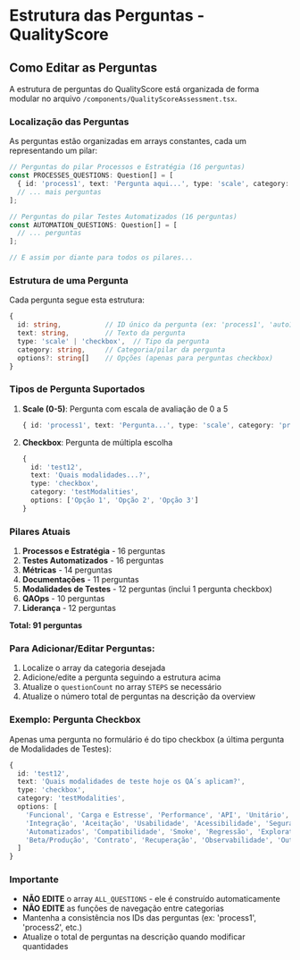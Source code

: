 # Estrutura das Perguntas - QualityScore

## Como Editar as Perguntas

A estrutura de perguntas do QualityScore está organizada de forma modular no arquivo `/components/QualityScoreAssessment.tsx`.

### Localização das Perguntas

As perguntas estão organizadas em arrays constantes, cada um representando um pilar:

```typescript
// Perguntas do pilar Processos e Estratégia (16 perguntas)
const PROCESSES_QUESTIONS: Question[] = [
  { id: 'process1', text: 'Pergunta aqui...', type: 'scale', category: 'processes' },
  // ... mais perguntas
];

// Perguntas do pilar Testes Automatizados (16 perguntas)
const AUTOMATION_QUESTIONS: Question[] = [
  // ... perguntas
];

// E assim por diante para todos os pilares...
```

### Estrutura de uma Pergunta

Cada pergunta segue esta estrutura:

```typescript
{
  id: string,           // ID único da pergunta (ex: 'process1', 'auto1')
  text: string,         // Texto da pergunta
  type: 'scale' | 'checkbox',  // Tipo da pergunta
  category: string,     // Categoria/pilar da pergunta
  options?: string[]    // Opções (apenas para perguntas checkbox)
}
```

### Tipos de Pergunta Suportados

1. **Scale (0-5)**: Pergunta com escala de avaliação de 0 a 5
   ```typescript
   { id: 'process1', text: 'Pergunta...', type: 'scale', category: 'processes' }
   ```

2. **Checkbox**: Pergunta de múltipla escolha
   ```typescript
   { 
     id: 'test12', 
     text: 'Quais modalidades...?', 
     type: 'checkbox', 
     category: 'testModalities',
     options: ['Opção 1', 'Opção 2', 'Opção 3'] 
   }
   ```

### Pilares Atuais

1. **Processos e Estratégia** - 16 perguntas
2. **Testes Automatizados** - 16 perguntas  
3. **Métricas** - 14 perguntas
4. **Documentações** - 11 perguntas
5. **Modalidades de Testes** - 12 perguntas (inclui 1 pergunta checkbox)
6. **QAOps** - 10 perguntas
7. **Liderança** - 12 perguntas

**Total: 91 perguntas**

### Para Adicionar/Editar Perguntas:

1. Localize o array da categoria desejada
2. Adicione/edite a pergunta seguindo a estrutura acima
3. Atualize o `questionCount` no array `STEPS` se necessário
4. Atualize o número total de perguntas na descrição da overview

### Exemplo: Pergunta Checkbox

Apenas uma pergunta no formulário é do tipo checkbox (a última pergunta de Modalidades de Testes):

```typescript
{ 
  id: 'test12', 
  text: 'Quais modalidades de teste hoje os QA´s aplicam?', 
  type: 'checkbox', 
  category: 'testModalities',
  options: [
    'Funcional', 'Carga e Estresse', 'Performance', 'API', 'Unitário', 
    'Integração', 'Aceitação', 'Usabilidade', 'Acessibilidade', 'Segurança', 
    'Automatizados', 'Compatibilidade', 'Smoke', 'Regressão', 'Exploratórios', 
    'Beta/Produção', 'Contrato', 'Recuperação', 'Observabilidade', 'Outros'
  ]
}
```

### Importante

- **NÃO EDITE** o array `ALL_QUESTIONS` - ele é construído automaticamente
- **NÃO EDITE** as funções de navegação entre categorias
- Mantenha a consistência nos IDs das perguntas (ex: 'process1', 'process2', etc.)
- Atualize o total de perguntas na descrição quando modificar quantidades